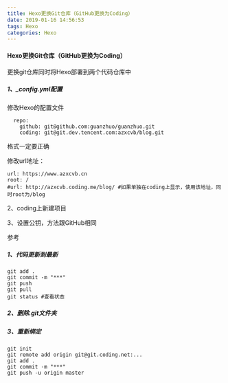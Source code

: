 ```yaml
---
title: Hexo更换Git仓库（GitHub更换为Coding）
date: 2019-01-16 14:56:53
tags: Hexo
categories: Hexo
---
```


#### Hexo更换Git仓库（GitHub更换为Coding）

更换git仓库同时将Hexo部署到两个代码仓库中

##### 1、_config.yml配置

修改Hexo的配置文件

```
  repo: 
    github: git@github.com:guanzhuo/guanzhuo.git
    coding: git@git.dev.tencent.com:azxcvb/blog.git
```

格式一定要正确

修改url地址：

```
url: https://www.azxcvb.cn
root: /
#url: http://azxcvb.coding.me/blog/ #如果单独在coding上显示，使用该地址，同时root为/blog
```

2、coding上新建项目

3、设置公钥，方法跟GitHub相同

参考 

[Hexo的基本配置]: http://www.azxcvb.cn/2019/01/07/Hexo%E5%9F%BA%E6%9C%AC%E9%85%8D%E7%BD%AE/	"Hexo"

##### 1、代码更新到最新

```
git add .
git commit -m "***"
git push
git pull
git status #查看状态
```

##### 2、删除.git文件夹

##### 3、重新绑定

```
git init
git remote add origin git@git.coding.net:...
git add .
git commit -m "***"
git push -u origin master 
```

